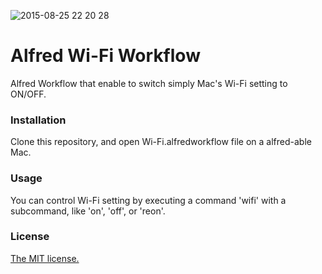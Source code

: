 ![2015-08-25 22 20 28](https://cloud.githubusercontent.com/assets/2294362/9467561/a302e78c-4b77-11e5-811a-f4cb40972679.png)

# Alfred Wi-Fi Workflow
Alfred Workflow that enable to switch simply Mac's Wi-Fi setting to ON/OFF.


### Installation
Clone this repository, and open Wi-Fi.alfredworkflow file on a alfred-able Mac.

### Usage
You can control Wi-Fi setting by executing a command 'wifi' with a subcommand, like 'on', 'off', or 'reon'.

### License
[The MIT license.](https://github.com/ravelll/wiri-workflow/blob/master/LICENSE.md)
